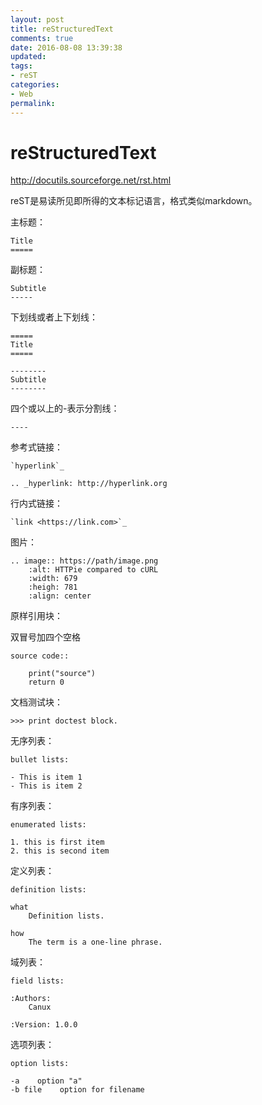 ```yaml
---
layout: post
title: reStructuredText
comments: true
date: 2016-08-08 13:39:38
updated:
tags:
- reST
categories:
- Web
permalink:
---
```


# reStructuredText

<http://docutils.sourceforge.net/rst.html>

reST是易读所见即所得的文本标记语言，格式类似markdown。

主标题：

    Title
    =====

副标题：

    Subtitle
    -----

下划线或者上下划线：

    =====
    Title
    =====

    --------
    Subtitle
    --------

四个或以上的-表示分割线：

    ----

参考式链接：

    `hyperlink`_

    .. _hyperlink: http://hyperlink.org

行内式链接：

    `link <https://link.com>`_

图片：

    .. image:: https://path/image.png
        :alt: HTTPie compared to cURL
        :width: 679
        :heigh: 781
        :align: center


原样引用块：

双冒号加四个空格

    source code::

        print("source")
        return 0

文档测试块：

    >>> print doctest block.

无序列表：

    bullet lists:

    - This is item 1
    - This is item 2

有序列表：

    enumerated lists:

    1. this is first item
    2. this is second item

定义列表：

    definition lists:

    what
        Definition lists.

    how
        The term is a one-line phrase.

域列表：

    field lists:

    :Authors:
        Canux

    :Version: 1.0.0

选项列表：

    option lists:

    -a    option "a"
    -b file    option for filename
